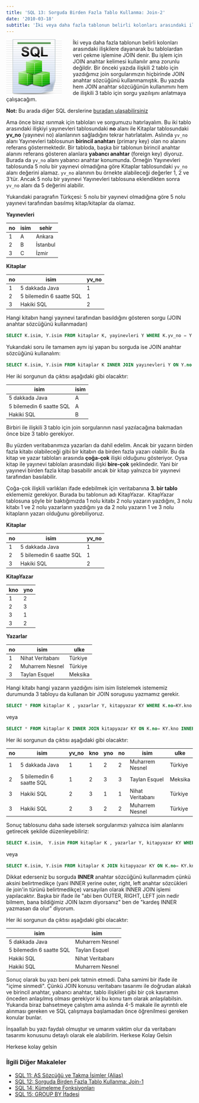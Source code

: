 ```yaml
---
title: 'SQL 13: Sorguda Birden Fazla Tablo Kullanma: Join-2'
date: '2010-03-18'
subtitle: 'İki veya daha fazla tablonun belirli kolonları arasındaki ilişkilere dayanarak bu tablolardan veri çekme işlemine JOIN denir. Bu işlem için JOIN anahtar kelimesi kullanılır ama zorunlu değildir.'
---
```


<img align="left" style="margin-right: 30px;margin-bottom: 0px;"  src="img/blog/Schema-SQL1.jpg">

İki veya daha fazla tablonun belirli kolonları arasındaki ilişkilere dayanarak bu tablolardan veri çekme işlemine JOIN denir. Bu işlem için JOIN anahtar kelimesi kullanılır ama zorunlu değildir. Bir önceki yazıda ilişkili 2 tablo için yazdığımız join sorgularımızın hiçbirinde JOIN anahtar sözcüğünü kullanmamıştık. Bu yazıda hem JOIN anahtar sözcüğünün kullanımını hem de ilişkili 3 tablo için sorgu yazılışını anlatmaya çalışacağım.

**Not:** Bu arada diğer SQL derslerine [buradan ulaşabilirsiniz](/sql-dersleri)

Ama önce biraz ısınmak için tabloları ve sorgumuzu hatırlayalım. Bu iki tablo arasındaki ilişkiyi yayınevleri tablosundaki **no** alanı ile Kitaplar tablosundaki **yv_no** (yayınevi no) alanlarının sağladığını tekrar hatırlatalım. Aslında `yv_no` alanı Yayınevleri tablosunun **birincil anahtarı** (primary key) olan no alanını referans göstermektedir. Bir tabloda, başka bir tablonun birincil anahtar alanını referans gösteren alanlara **yabancı anahtar** (foreign key) diyoruz. Burada da `yv_no` alanı yabancı anahtar konumunda. Örneğin Yayınevleri tablosunda 5 nolu bir yayınevi olmadığına göre Kitaplar tablosundaki `yv_no` alanı değerini alamaz. `yv_no` alanının bu örnekte alabileceği değerler 1, 2 ve 3'tür. Ancak 5 nolu bir yayınevi Yayınevleri tablosuna eklendikten sonra `yv_no` alanı da 5 değerini alabilir. 

Yukarıdaki paragrafın Türkçesi: 5 nolu bir yayınevi olmadığına göre 5 nolu yayınevi tarafından basılmış kitap/kitaplar da olamaz. 

**Yayınevleri**

| **no** | **isim** | **sehir** |
| --- | --- | --- |
| 1   | A   | Ankara |
| 2   | B   | İstanbul |
| 3   | C   | İzmir |

**Kitaplar**

| **no** | **isim** | **yv_no** |
| --- | --- | --- |
| 1   | 5 dakkada Java | 1   |
| 2   | 5 bilemedin 6 saatte SQL | 1   |
| 3   | Hakiki SQL | 2   |

Hangi kitabın hangi yayınevi tarafından basıldığını gösteren sorgu (JOIN anahtar sözcüğünü kullanmadan)

```sql
SELECT K.isim, Y.isim FROM kitaplar K, yayinevleri Y WHERE K.yv_no = Y.no
```
Yukarıdaki soru ile tamamen aynı işi yapan bu sorguda ise JOIN anahtar sözcüğünü kullanalım:

```sql
SELECT K.isim, Y.isim FROM kitaplar K INNER JOIN yayınevleri Y ON Y.no = K.yv_no
```
Her iki sorgunun da çıktısı aşağıdaki gibi olacaktır:

| isim | isim |
| --- | --- |
| 5 dakkada Java | A   |
| 5 bilemedin 6 saatte SQL | A   |
| Hakiki SQL | B   |

Birbiri ile ilişkili 3 tablo için join sorgularının nasıl yazılacağına bakmadan önce bize 3 tablo gerekiyor. 

Bu yüzden veritabanımıza yazarları da dahil edelim. Ancak bir yazarın birden fazla kitabı olabileceği gibi bir kitabın da birden fazla yazarı olabilir. Bu da kitap ve yazar tabloları arasında **çoğa-çok** ilişki olduğunu gösteriyor. Oysa kitap ile yayınevi tabloları arasındaki ilişki **bire-çok** şeklindedir. Yani bir yayınevi birden fazla kitap basabilir ancak bir kitap yalnızca bir yayınevi tarafından basılabilir.

Çoğa-çok ilişkili varlıkları ifade edebilmek için veritabanına **3\. bir tablo** eklememiz gerekiyor. Burada bu tablonun adı KitapYazar.  KitapYazar tablosuna şöyle bir baktığımızda 1 nolu kitabı 2 nolu yazarın yazdığını, 3 nolu kitabı 1 ve 2 nolu yazarların yazdığını ya da 2 nolu yazarın 1 ve 3 nolu kitapların yazarı olduğunu görebiliyoruz.

**Kitaplar**

| no  | isim | yv_no |
| --- | --- | --- |
| 1   | 5 dakkada Java | 1   |
| 2   | 5 bilemedin 6 saatte SQL | 1   |
| 3   | Hakiki SQL | 2   |

**KitapYazar**

| kno | yno |
| --- | --- |
| 1   | 2   |
| 2   | 3   |
| 3   | 1   |
| 3   | 2   |

**Yazarlar**

| no  | isim | ulke |
| --- | --- | --- |
| 1   | Nihat Veritabanı | Türkiye |
| 2   | Muharrem Nesnel | Türkiye |
| 3   | Taylan Esquel | Meksika |

Hangi kitabı hangi yazarın yazdığını isim isim listelemek istememiz durumunda 3 tabloyu da kullanan bir JOIN sorugusu yazmamız gerekir.

```sql
SELECT * FROM kitaplar K , yazarlar Y, kitapyazar KY WHERE K.no=KY.kno AND Y.no=KY.yno
```
veya

```sql
SELECT * FROM kitaplar K INNER JOIN kitapyazar KY ON K.no= KY.kno INNER JOIN yazarlar Y ON KY.yno=Y.no
```
Her iki sorgunun da çıktısı aşağıdaki gibi olacaktır:

| no  | isim | yv_no | kno | yno | no  | isim | ulke |
| --- | --- | --- | --- | --- | --- | --- | --- |
| 1   | 5 dakkada Java | 1   | 1   | 2   | 2   | Muharrem Nesnel | Türkiye |
| 2   | 5 bilemedin 6 saatte SQL | 1   | 2   | 3   | 3   | Taylan Esquel | Meksika |
| 3   | Hakiki SQL | 2   | 3   | 1   | 1   | Nihat Veritabanı | Türkiye |
| 3   | Hakiki SQL | 2   | 3   | 2   | 2   | Muharrem Nesnel | Türkiye |

Sonuç tablosunu daha sade istersek sorgularımızı yalnızca isim alanlarını getirecek şekilde düzenleyebiliriz:

```sql
SELECT K.isim,  Y.isim FROM kitaplar K , yazarlar Y, kitapyazar KY WHERE K.no=KY.kno AND Y.no=KY.yno
```
veya

```sql
SELECT K.isim, Y.isim FROM kitaplar K JOIN kitapyazar KY ON K.no= KY.kno JOIN yazarlar Y ON KY.yno=Y.no
```
Dikkat ederseniz bu sorguda **INNER** anahtar sözcüğünü kullanmadım çünkü aksini belirtmedikçe (yani INNER yerine outer, right, left anahtar sözcükleri ile join'in türünü belirtmedikçe) varsayılan olarak INNER JOIN işlemi yapılacaktır. Başka bir ifade ile "abi ben OUTER, RIGHT, LEFT join nedir bilmem, bana bildiğimiz JOIN lazım diyorsanız" ben de "kardeş INNER yazmasan da olur" diyorum. 

Her iki sorgunun da çıktısı aşağıdaki gibi olacaktır:

| isim | isim |
| --- | --- |
| 5 dakkada Java | Muharrem Nesnel |
| 5 bilemedin 6 saatte SQL | Taylan Esquel |
| Hakiki SQL | Nihat Veritabanı |
| Hakiki SQL | Muharrem Nesnel |

Sonuç olarak bu yazı beni pek tatmin etmedi. Daha samimi bir ifade ile "içime sinmedi". Çünkü JOIN konusu veritabanı tasarımı ile doğrudan alakalı ve birincil anahtar, yabancı anahtar, tablo ilişkileri gibi bir çok kavramın önceden anlaşılmış olması gerekiyor ki bu konu tam olarak anlaşılabilsin. Yukarıda biraz bahsetmeye çalıştım ama aslında 4-5 makale ile ayrıntılı ele alınması gereken ve SQL çalışmaya başlamadan önce öğrenilmesi gereken konular bunlar. 

İnşaallah bu yazı faydalı olmuştur ve umarım vaktim olur da veritabanı tasarımı konusunu detaylı olarak ele alabilirim. Herkese Kolay Gelsin

Herkese kolay gelsin

### İlgili Diğer Makaleler

- [SQL 11: AS Sözcüğü ve Takma İsimler (Alias)](/sql-11-as-sozcugu-ve-takma-isimler-alias)
- [SQL 12: Sorguda Birden Fazla Tablo Kullanma: Join-1](/sql-12-sorguda-birden-fazla-tablo-kullanma-join-1)
- [SQL 14: Kümeleme Fonksiyonları](/sql-14-kumeleme-fonksiyonlari)
- [SQL 15: GROUP BY İfadesi](/sql-15-group-by-ifadesi)